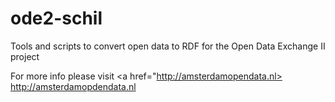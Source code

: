 ode2-schil
==========

Tools and scripts to convert open data to RDF for the Open Data Exchange II project

For more info please visit <a href="http://amsterdamopendata.nl> http://amsterdamopdendata.nl </a>
